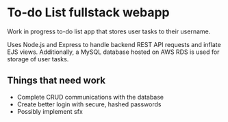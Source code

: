 # To-do List fullstack webapp

Work in progress to-do list app that stores user tasks to their username.

Uses Node.js and Express to handle backend REST API requests and inflate EJS views. Additionally, a MySQL database hosted on AWS RDS is used for
storage of user tasks.

## Things that need work

- Complete CRUD communications with the database
- Create better login with secure, hashed passwords
- Possibly implement sfx
